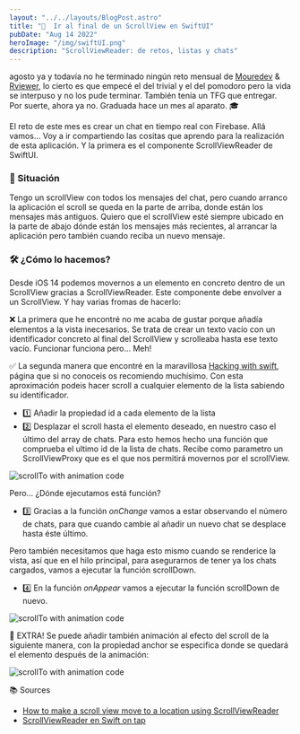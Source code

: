 ```yaml
---
layout: "../../layouts/BlogPost.astro"
title: "📝  Ir al final de un ScrollView en SwiftUI"
pubDate: "Aug 14 2022"
heroImage: "/img/swiftUI.png"
description: "ScrollViewReader: de retos, listas y chats"
---
```


agosto ya y todavía no he terminado ningún reto mensual de [Mouredev](https://github.com/mouredev/Monthly-App-Challenge-2022) & [Rviewer](https://go.rviewer.io/dev-firebase-chat-es/?utm_source=mouredev&utm_medium=github_repo&utm_campaign=firebase_chat_mouredev), lo cierto es que empecé el del trivial y el del pomodoro pero la vida se interpuso y no los pude terminar. También tenía un TFG que entregar. Por suerte, ahora ya no. Graduada hace un mes al aparato. 🎓

El reto de este mes es crear un chat en tiempo real con Firebase. Allá vamos... Voy a ir compartiendo las cositas que aprendo para la realización de esta aplicación. Y la primera es el componente ScrollViewReader de SwiftUI.

### 💬 Situación

Tengo un scrollView con todos los mensajes del chat, pero cuando arranco la aplicación el scroll se queda en la parte de arriba, donde están los mensajes más antiguos. Quiero que el scrollView esté siempre ubicado en la parte de abajo dónde están los mensajes más recientes, al arrancar la aplicación pero también cuando reciba un nuevo mensaje.

### 🛠️ ¿Cómo lo hacemos?

Desde iOS 14 podemos movernos a un elemento en concreto dentro de un ScrollView gracias a ScrollViewReader. Este componente debe envolver a un ScrollView. Y hay varias fromas de hacerlo:

❌ La primera que he encontré no me acaba de gustar porque añadía elementos a la vista inecesarios. Se trata de crear un texto vacío con un identificador concreto al final del ScrollView y scrolleaba hasta ese texto vacío. Funcionar funciona pero... Meh!

✅ La segunda manera que encontré en la maravillosa [Hacking with swift](https://www.hackingwithswift.com/), página que si no conoceis os recomiendo muchísimo. Con esta aproximación podeis hacer scroll a cualquier elemento de la lista sabiendo su identificador.

- 1️⃣ Añadir la propiedad id a cada elemento de la lista
- 2️⃣ Desplazar el scroll hasta el elemento deseado, en nuestro caso el último del array de chats. Para esto hemos hecho una función que comprueba el ultimo id de la lista de chats. Recibe como parametro un ScrollViewProxy que es el que nos permitirá movernos por el scrollView.

![scrollTo with animation code](../code/scrollDown.png)

Pero... ¿Dónde ejecutamos está función?

- 3️⃣ Gracias a la función _onChange_ vamos a estar observando el número de chats, para que cuando cambie al añadir un nuevo chat se desplace hasta éste último.

Pero también necesitamos que haga esto mismo cuando se renderice la vista, así que en el hilo principal, para asegurarnos de tener ya los chats cargados, vamos a ejecutar la función scrollDown.

- 4️⃣ En la función _onAppear_ vamos a ejecutar la función scrollDown de nuevo.

![scrollTo with animation code](../code/scrollViewReader.png)

📰 EXTRA! Se puede añadir también animación al efecto del scroll de la siguiente manera, con la propiedad anchor se especifica donde se quedará el elemento después de la animación:

![scrollTo with animation code](../code/withAnimation.png)

📚 Sources

- [How to make a scroll view move to a location using ScrollViewReader](https://www.hackingwithswift.com/quick-start/swiftui/how-to-make-a-scroll-view-move-to-a-location-using-scrollviewreader)
- [ScrollViewReader en Swift on tap](https://swiftontap.com/scrollviewproxy)
